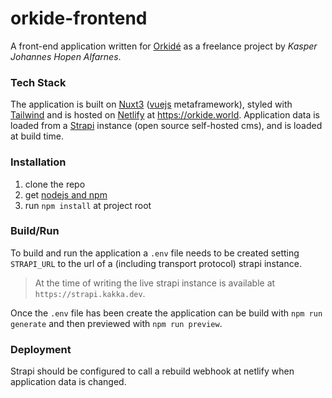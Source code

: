 # orkide-frontend
A front-end application written for [Orkidé](https://www.instagram.com/orkide.world/) as a freelance project by *Kasper Johannes Hopen Alfarnes*.

### Tech Stack
The application is built on [Nuxt3](https://github.com/nuxt/framework) ([vuejs](https://github.com/vuejs/core) metaframework), styled with [Tailwind](https://tailwindcss.com/) and is hosted on [Netlify](https://www.netlify.com/) at https://orkide.world. Application data is loaded from a [Strapi](https://strapi.io/) instance (open source self-hosted cms), and is loaded at build time.


### Installation
 1. clone the repo
 2. get [nodejs and npm](https://nodejs.org/en/)
 3. run `npm install` at project root


### Build/Run
To build and run the application a `.env` file needs to be created setting `STRAPI_URL` to the url of a (including transport protocol) strapi instance.

> At the time of writing the live strapi instance is available at `https://strapi.kakka.dev`.

Once the `.env` file has been create the application can be build with `npm run generate` and then previewed with `npm run preview`.

### Deployment
Strapi should be configured to call a rebuild webhook at netlify when application data is changed.


